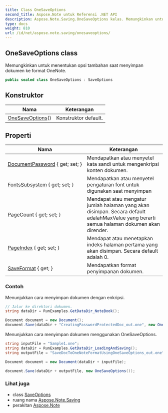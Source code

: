 ```yaml
---
title: Class OneSaveOptions
second_title: Aspose.Note untuk Referensi .NET API
description: Aspose.Note.Saving.OneSaveOptions kelas. Memungkinkan untuk menentukan opsi tambahan saat menyimpan dokumen ke format OneNote.
type: docs
weight: 810
url: /id/net/aspose.note.saving/onesaveoptions/
---
```

## OneSaveOptions class

Memungkinkan untuk menentukan opsi tambahan saat menyimpan dokumen ke format OneNote.

```csharp
public sealed class OneSaveOptions : SaveOptions
```

## Konstruktor

| Nama | Keterangan |
| --- | --- |
| [OneSaveOptions](onesaveoptions/)() | Konstruktor default. |

## Properti

| Nama | Keterangan |
| --- | --- |
| [DocumentPassword](../../aspose.note.saving/onesaveoptions/documentpassword/) { get; set; } | Mendapatkan atau menyetel kata sandi untuk mengenkripsi konten dokumen. |
| [FontsSubsystem](../../aspose.note.saving/saveoptions/fontssubsystem/) { get; set; } | Mendapatkan atau menyetel pengaturan font untuk digunakan saat menyimpan |
| [PageCount](../../aspose.note.saving/saveoptions/pagecount/) { get; set; } | Mendapat atau mengatur jumlah halaman yang akan disimpan. Secara default adalahMaxValue yang berarti semua halaman dokumen akan dirender. |
| [PageIndex](../../aspose.note.saving/saveoptions/pageindex/) { get; set; } | Mendapat atau menetapkan indeks halaman pertama yang akan disimpan. Secara default adalah 0. |
| [SaveFormat](../../aspose.note.saving/saveoptions/saveformat/) { get; } | Mendapatkan format penyimpanan dokumen. |

### Contoh

Menunjukkan cara menyimpan dokumen dengan enkripsi.

```csharp
// Jalur ke direktori dokumen.
string dataDir = RunExamples.GetDataDir_NoteBook();

Document document = new Document();
document.Save(dataDir + "CreatingPasswordProtectedDoc_out.one", new OneSaveOptions() { DocumentPassword = "pass" });
```

Menunjukkan cara menyimpan dokumen menggunakan OneSaveOptions.

```csharp
string inputFile = "Sample1.one";
string dataDir = RunExamples.GetDataDir_LoadingAndSaving();
string outputFile = "SaveDocToOneNoteFormatUsingOneSaveOptions_out.one";

Document document = new Document(dataDir + inputFile);

document.Save(dataDir + outputFile, new OneSaveOptions());
```

### Lihat juga

* class [SaveOptions](../saveoptions/)
* ruang nama [Aspose.Note.Saving](../../aspose.note.saving/)
* perakitan [Aspose.Note](../../)


